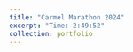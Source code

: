 ```yaml
---
title: "Carmel Marathon 2024"
excerpt: "Time: 2:49:52"
collection: portfolio
---
```


<div class="strava-embed-placeholder" data-embed-type="activity" data-embed-id="11172961050" data-style="standard" data-from-embed="false"></div><script src="https://strava-embeds.com/embed.js"></script>
